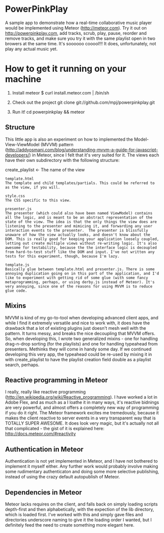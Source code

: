 PowerPinkPlay
==========
A sample app to demonstrate how a real-time collaborative music player would be implemented using Meteor (http://meteor.com). Try it out on http://powerpinkplay.com, add tracks, scrub, play, pause, reorder and remove tracks, and make sure you try it with the same playlist open in two browers at the same time. It's soooooo cooool!!! It does, unfortunately, not play any actual music yet.


How to get it running on your machine
==============================
1. Install meteor
$ curl install.meteor.com | /bin/sh

2. Check out the project
git clone git://github.com/mpj/powerpinkplay.git

3. Run it!
cd powerpinkplay && meteor


Structure
-------------
This little app is also an experiment on how to implemented the Model-View-ViewModel (MVVM) pattern (http://addyosmani.com/blog/understanding-mvvm-a-guide-for-javascript-developers/) in Meteor, since I felt that it's very suited for it. The views each have their own subdirectory with the following structure:

create_playlist <- The name of the view
	
	template.html
	The template and child templates/partials. This could be referred to as the view, if you will.

	style.css
	The CSS specific to this view.

	presenter.js
	The presenter (which could also have been named ViewModel) contains all the logic, and is meant to be an abstract representation of the state of the view. The idea is that the only things the view does are listening to the presenter and mimicing it, and forwarding any user interaction events to the presenter.  The presenter is blissfully unaware of how the view actually looks, and doesn't know about the DOM. This is really good for keeping your application loosely coupled, letting out create multiple views without re-writing logic. It's also awesome for testability, because the the interface logic is decoupled from hard-to-test stuff like the DOM and input. I've not written any tests for this experiment, though, because I'm lazy.

	template.js
	Basically glue between template.html and presenter.js. There is some annoying duplication going on in this part of the application, and I'd like to experiment with getting rid of some glue (with some fancy metaprogramming, perhaps, or using derby.js instead of Meteor). It's very annoying, since one of the reasons for using MVVM is to reduce glue code.

Mixins
-----------------------
MVVM is kind of my go-to-tool when developing advanced client apps, and while I find it extremely versatile and nice to work with, it does have the drawback that a lot of existing plugins just doesn't mesh well with the pattern. It turns messy, and breaks the nice decoupling that MVVM offers. So, when developing this, I wrote two generalized mixins - one for handling drag-n-drop sorting (for the playlists) and one for handling typeahead from presenters. Methinks they will come in handy some day. If we continued developing this very app, the typeahead could be re-used by mixing it in with create_playlist to have the playlist creation field double as a playlist search, perhaps. 

Reactive programming in Meteor
-----------------------
I really, really like reactive programming (http://en.wikipedia.org/wiki/Reactive_programming). I have worked a lot in Adobe Flex, and as much as a I loathe it in many ways, it's reactive bidnings are very powerful, and almost offers a completely new way of programming if you do it right. The Meteor framework excites me tremedously, because it makes the client reactive to server events in a very transparent way that is TOTALLY SUPER AWESOME. It does look very magic, but it's actually not all that complicated - the gist of it is explained here: http://docs.meteor.com/#reactivity

Authentication in Meteor
-----------------------
Authentication is not yet implemented in Meteor, and I have not bothered to implement it myself either. Any further work would probably involve making some rudimentary authenticaton and doing some more selective publishing, instead of using the crazy default autopublish of Meteor.


Dependencies in Meteor
-----------------------
Meteor lacks requires on the client, and falls back on simply loading scripts depth-first and then alphabetically, with the expection of the lib directory, which is loaded first. I've worked with this and simply gave files and directories underscore naming to give it the loading order I wanted, but I definitely feed the need to create something more elegant here.

